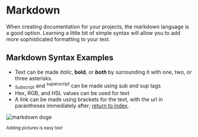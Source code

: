# Markdown
When creating documentation for your projects, the markdown language is a good option. Learning a little bit of simple syntax will allow you to add more sophisticated formatting to your text.

## Markdown Syntax Examples
- Text can be made *italic*, **bold**, or ***both*** by surrounding it with one, two, or three asterisks.
- <sub>Subscript</sub> and <sup>superscript</sup> can be made using sub and sup tags
- Hex, RGB, and HSL values can be used for text
- A link can be made using brackets for the text, with the url in parantheses immediately after; [return to index](https://bperard.github.io/reading-notes/).

![markdown doge](http://www.loicdutrieux.net/jupyter-webBook/img/doggy.jpg)

<sub>Adding pictures is easy too!</sub>
